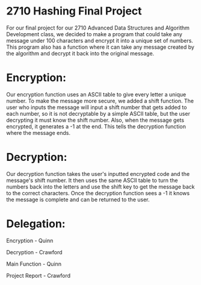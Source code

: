 # 2710 Hashing Final Project

For our final project for our 2710 Advanced Data Structures and Algorithm Development class, we decided to make a program that could take any message under 100 characters and encrypt it into a unique set of numbers. This program also has a function where it can take any message created by the algorithm and decrypt it back into the original message. 

# Encryption:

Our encryption function uses an ASCII table to give every letter a unique number. To make the message more secure, we added a shift function. The user who inputs the message will input a shift number that gets added to each number, so it is not decryptable by a simple ASCII table, but the user decrypting it must know the shift number. Also, when the message gets encrypted, it generates a -1 at the end. This tells the decryption function where the message ends. 

# Decryption: 

Our decryption function takes the user's inputted encrypted code and the message's shift number. It then uses the same ASCII table to turn the numbers back into the letters and use the shift key to get the message back to the correct characters. Once the decryption function sees a -1 it knows the message is complete and can be returned to the user. 

# Delegation: 

Encryption - Quinn

Decryption - Crawford

Main Function - Quinn

Project Report - Crawford

    
